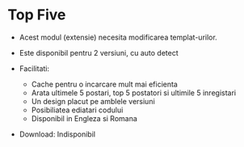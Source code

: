 # Top Five
- Acest modul (extensie) necesita modificarea templat-urilor.
- Este disponibil pentru 2 versiuni, cu auto detect 
- Facilitati:
  - Cache pentru o incarcare mult mai eficienta
  - Arata ultimele 5 postari, top 5 postatori si ultimile 5 inregistari
  - Un design placut pe amblele versiuni
  - Posibiliatea ediatari codului
  - Disponibil in Engleza si Romana
  
- Download: Indisponibil
